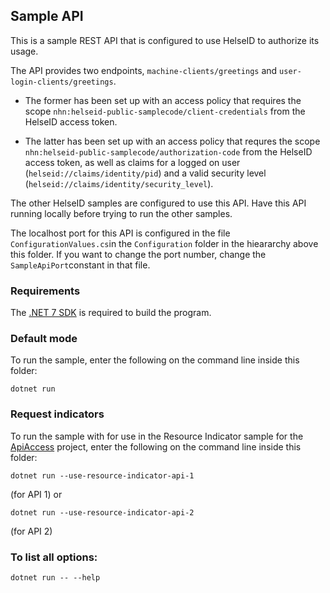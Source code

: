 ## Sample API

This is a sample REST API that is configured to use HelseID to authorize its usage.

The API provides two endpoints, `machine-clients/greetings` and `user-login-clients/greetings`. 

* The former has been set up with an access policy that requires the scope `nhn:helseid-public-samplecode/client-credentials`
from the HelseID access token. 

* The latter has been set up with an access policy that requres the scope
`nhn:helseid-public-samplecode/authorization-code` from the HelseID access token, as well as
claims for a logged on user (`helseid://claims/identity/pid`) and a valid security level (`helseid://claims/identity/security_level`).

The other HelseID samples are configured to use this API. Have this API running locally before trying to run the other samples.

The localhost port for this API is configured in the file `ConfigurationValues.cs`in the `Configuration` folder in the hieararchy above this folder. If you want to change the port number, change the `SampleApiPort`constant in that file.

### Requirements

The [.NET 7 SDK](https://dotnet.microsoft.com/en-us/download/dotnet/7.0) is required to build the program.

### Default mode 

To run the sample, enter the following on the command line inside this folder:
```
dotnet run
```

### Request indicators

To run the sample with for use in the Resource Indicator sample for the [ApiAccess](./ApiAccess/README.md) project, enter the following on the command line inside this folder:
```
dotnet run --use-resource-indicator-api-1
```
(for API 1) or 
```
dotnet run --use-resource-indicator-api-2
```
(for API 2)

### To list all options:
```
dotnet run -- --help
```